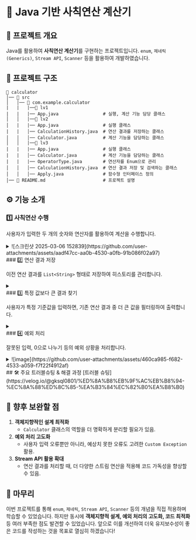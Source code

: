 # 📌 Java 기반 사칙연산 계산기

## 📌 프로젝트 개요

Java를 활용하여 **사칙연산 계산기**를 구현하는 프로젝트입니다.
 `enum`, `제네릭(Generics)`, `Stream API`, `Scanner` 등을 활용하여 개발하였습니다.
 

## 📌 프로젝트 구조

```
📂 calculator
│── 📂 src
│   │── 📂 com.example.calculator
|   |   |──📂 lv1
|   |   |── App.java                 # 실행, 계산 기능 담당 클래스
│   │   |──📂 lv2
│   |   |── App.java                 # 실행 클래스
|   |   │── CalculationHistory.java  # 연산 결과를 저장하는 클래스
│   │   │── Calculator.java          # 계산 기능을 담당하는 클래스
│   │   |──📂 lv3    
|   |   |── App.java                 # 실행 클래스
|   |   │── Calculator.java          # 계산 기능을 담당하는 클래스
|   |   |── OperatorType.java        # 연산자를 Enum으로 관리
│   │   │── CalculationHistory.java  # 연산 결과 저장 및 검색하는 클래스
│   │   │── Apply.java               # 함수형 인터페이스 정의
│── 📄 README.md                      # 프로젝트 설명
```

## ⚙️ 기능 소개

### 1️⃣ 사칙연산 수행

사용자가 입력한 두 개의 숫자와 연산자를 활용하여 계산을 수행합니다.
<details><summary>
  ![스크린샷 2025-03-06 152839](https://github.com/user-attachments/assets/aadf47cc-aa0b-4530-a0fb-91b086f02a97)
</summary>


</details>
### 2️⃣ 연산 결과 저장

이전 연산 결과를 `List<String>` 형태로 저장하여 히스토리를 관리합니다.
<details><summary>
</summary>
![image](https://github.com/user-attachments/assets/3136b4b7-b8d7-4679-8bbd-cdb5ad590062)
![image](https://github.com/user-attachments/assets/ddac5a0d-a958-470a-843c-8f14c492d9b2)


</details>
### 3️⃣ 특정 값보다 큰 결과 찾기

사용자가 특정 기준값을 입력하면, 기존 연산 결과 중 더 큰 값을 필터링하여 출력합니다.
<details><summary>
</summary>
![image](https://github.com/user-attachments/assets/d8b4e943-a7cc-4f54-b460-1faf467e32d0)


</details>
### 4️⃣ 예외 처리

잘못된 입력, 0으로 나누기 등의 예외 상황을 처리합니다.
<details><summary>
  ![image](https://github.com/user-attachments/assets/460ca985-f682-4533-a059-f7f22f4912af)

</summary>


</details>
## 🛠️ 주요 트러블슈팅 & 해결 과정
[트러블 슈팅](https://velog.io/@gksql0801/%ED%8A%B8%EB%9F%AC%EB%B8%94-%EC%8A%88%ED%8C%85-%EA%B3%84%EC%82%B0%EA%B8%B0)

## 📌 향후 보완할 점

1. **객체지향적인 설계 최적화**
   - `Calculator` 클래스의 역할을 더 명확하게 분리할 필요가 있음.
2. **예외 처리 고도화**
   - 사용자 입력 오류뿐만 아니라, 예상치 못한 오류도 고려한 `Custom Exception` 활용.
3. **Stream API 활용 확대**
   - 연산 결과를 처리할 때, 더 다양한 스트림 연산을 적용해 코드 가독성을 향상할 수 있음.


## 📌 마무리

이번 프로젝트를 통해 `enum`, `제네릭`, `Stream API`, `Scanner` 등의 개념을 직접 적용하며 학습할 수 있었습니다.
하지만 동시에 **객체지향적 설계, 예외 처리의 고도화, 코드 최적화** 등 여러 부족한 점도 발견할 수 있었습니다. 앞으로 이를 개선하여 더욱 유지보수성이 좋은 코드를 작성하는 것을 목표로 열심히 하겠습니다!


